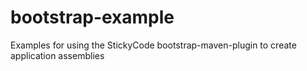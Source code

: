 bootstrap-example
=================

Examples for using the StickyCode bootstrap-maven-plugin to create application assemblies